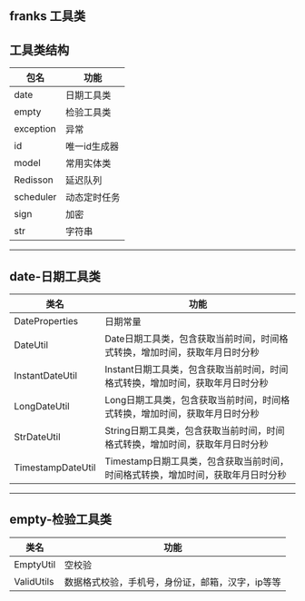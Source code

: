 ## franks 工具类

## 工具类结构

| 包名 | 功能 |
| --- | --- |
|date|日期工具类|
|empty|检验工具类|
|exception|异常|
|id|唯一id生成器|
|model|常用实体类|
|Redisson|延迟队列|
|scheduler|动态定时任务|
|sign|加密|
|str|字符串|

***

## date-日期工具类

| 类名 | 功能 |
| --- | --- |
|DateProperties|日期常量|
|DateUtil|Date日期工具类，包含获取当前时间，时间格式转换，增加时间，获取年月日时分秒|
|InstantDateUtil|Instant日期工具类，包含获取当前时间，时间格式转换，增加时间，获取年月日时分秒|
|LongDateUtil|Long日期工具类，包含获取当前时间，时间格式转换，增加时间，获取年月日时分秒|
|StrDateUtil|String日期工具类，包含获取当前时间，时间格式转换，增加时间，获取年月日时分秒|
|TimestampDateUtil|Timestamp日期工具类，包含获取当前时间，时间格式转换，增加时间，获取年月日时分秒|

***

## empty-检验工具类

| 类名 | 功能 |
| --- | --- |
|EmptyUtil|空校验|
|ValidUtils|数据格式校验，手机号，身份证，邮箱，汉字，ip等等|